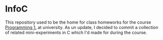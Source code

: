 # InfoC

This repository used to be the home for class homeworks for the course [Programming 1.](https://infoc.eet.bme.hu) at university.
As un update, I decided to commit a collection of related mini-experiments in C which I'd made for during the course.